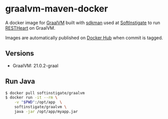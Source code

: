# graalvm-maven-docker

A docker image for [GraalVM](https://graalvm.org) built with [sdkman](https://sdkman.io) used at [SoftInstigate](https://softinstigate.com) to run [RESTHeart](https://restheart.org) on GraalVM.

Images are automatically published on [Docker Hub](https://hub.docker.com/r/softinstigate/graalvm) when commit is tagged.

## Versions ##

- GraalVM: 21.0.2-graal

## Run Java ##

```bash
$ docker pull softinstigate/graalvm
$ docker run -it --rm \
    -v "$PWD":/opt/app  \
    softinstigate/graalvm \
    java -jar /opt/app/myapp.jar
```
